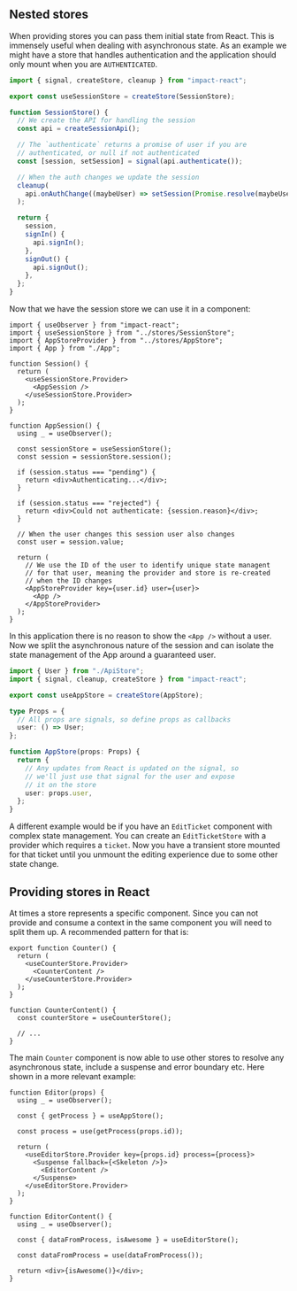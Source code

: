 ## Nested stores

When providing stores you can pass them initial state from React. This is immensely useful when dealing with asynchronous state. As an example we might have a store that handles authentication and the application should only mount when you are `AUTHENTICATED`.

```ts
import { signal, createStore, cleanup } from "impact-react";

export const useSessionStore = createStore(SessionStore);

function SessionStore() {
  // We create the API for handling the session
  const api = createSessionApi();

  // The `authenticate` returns a promise of user if you are
  // authenticated, or null if not authenticated
  const [session, setSession] = signal(api.authenticate());

  // When the auth changes we update the session
  cleanup(
    api.onAuthChange((maybeUser) => setSession(Promise.resolve(maybeUser))),
  );

  return {
    session,
    signIn() {
      api.signIn();
    },
    signOut() {
      api.signOut();
    },
  };
}
```

Now that we have the session store we can use it in a component:

```tsx
import { useObserver } from "impact-react";
import { useSessionStore } from "../stores/SessionStore";
import { AppStoreProvider } from "../stores/AppStore";
import { App } from "./App";

function Session() {
  return (
    <useSessionStore.Provider>
      <AppSession />
    </useSessionStore.Provider>
  );
}

function AppSession() {
  using _ = useObserver();

  const sessionStore = useSessionStore();
  const session = sessionStore.session();

  if (session.status === "pending") {
    return <div>Authenticating...</div>;
  }

  if (session.status === "rejected") {
    return <div>Could not authenticate: {session.reason}</div>;
  }

  // When the user changes this session user also changes
  const user = session.value;

  return (
    // We use the ID of the user to identify unique state managent
    // for that user, meaning the provider and store is re-created
    // when the ID changes
    <AppStoreProvider key={user.id} user={user}>
      <App />
    </AppStoreProvider>
  );
}
```

In this application there is no reason to show the `<App />` without a user. Now we split the asynchronous nature of the session and can isolate the state management of the App around a guaranteed user.

```ts
import { User } from "./ApiStore";
import { signal, cleanup, createStore } from "impact-react";

export const useAppStore = createStore(AppStore);

type Props = {
  // All props are signals, so define props as callbacks
  user: () => User;
};

function AppStore(props: Props) {
  return {
    // Any updates from React is updated on the signal, so
    // we'll just use that signal for the user and expose
    // it on the store
    user: props.user,
  };
}
```

A different example would be if you have an `EditTicket` component with complex state management. You can create an `EditTicketStore` with a provider which requires a `ticket`. Now you have a transient store mounted for that ticket until you unmount the editing experience due to some other state change.

## Providing stores in React

At times a store represents a specific component. Since you can not provide and consume a context in the same component you will need to split them up. A recommended pattern for that is:

```tsx
export function Counter() {
  return (
    <useCounterStore.Provider>
      <CounterContent />
    </useCounterStore.Provider>
  );
}

function CounterContent() {
  const counterStore = useCounterStore();

  // ...
}
```

The main `Counter` component is now able to use other stores to resolve any asynchronous state, include a suspense and error boundary etc. Here shown in a more relevant example:

```tsx
function Editor(props) {
  using _ = useObserver();

  const { getProcess } = useAppStore();

  const process = use(getProcess(props.id));

  return (
    <useEditorStore.Provider key={props.id} process={process}>
      <Suspense fallback={<Skeleton />}>
        <EditorContent />
      </Suspense>
    </useEditorStore.Provider>
  );
}

function EditorContent() {
  using _ = useObserver();

  const { dataFromProcess, isAwesome } = useEditorStore();

  const dataFromProcess = use(dataFromProcess());

  return <div>{isAwesome()}</div>;
}
```
